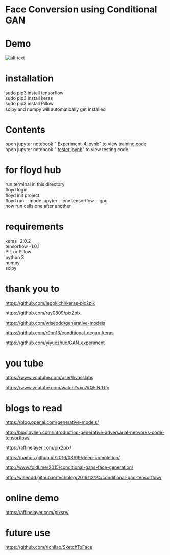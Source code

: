 # Face Conversion using Conditional GAN<br>

# Demo
![alt text](https://github.com/deepanshu-yadav/conditional_gan_on-floydhub/blob/master/result.png)

# installation

sudo pip3 install tensorflow <br>
sudo pip3 install keras <br>
sudo pip3 install Pillow <br>
scipy and numpy will automatically get installed <br>


# Contents
open jupyter notebook "  [Experiment-4.ipynb](https://github.com/deepanshu-yadav/conditional_gan_on-floydhub/blob/master/experiment-4.ipynb)" to view training code  <br>
open jupyter notebook "  [tester.ipynb](https://github.com/deepanshu-yadav/conditional_gan_on-floydhub/blob/master/tester.ipynb)"  to view testing code.
# for floyd hub 
run terminal in this directory <br>
floyd login <br>
floyd init project <br>
floyd run --mode jupyter --env tensorflow --gpu <br>
now run cells one after another<br>

# requirements 
keras -2.0.2 <br>
tensorflow -1.0.1 <br>
PIL  or Pillow<br>
python 3 <br>
numpy <br>
scipy <br>

# thank you to 
https://github.com/legokichi/keras-pix2pix

https://github.com/ray0809/pix2pix

https://github.com/wiseodd/generative-models

https://github.com/r0nn13/conditional-dcgan-keras

https://github.com/yiyuezhuo/GAN_experiment

# you tube 

https://www.youtube.com/user/hvasslabs

https://www.youtube.com/watch?v=u7kQ5lNfUfg



# blogs to read

https://blog.openai.com/generative-models/

http://blog.aylien.com/introduction-generative-adversarial-networks-code-tensorflow/

https://affinelayer.com/pix2pix/

https://bamos.github.io/2016/08/09/deep-completion/

http://www.foldl.me/2015/conditional-gans-face-generation/

http://wiseodd.github.io/techblog/2016/12/24/conditional-gan-tensorflow/





# online demo
https://affinelayer.com/pixsrv/

# future use
https://github.com/richliao/SketchToFace


